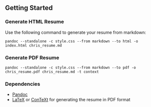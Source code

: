 ## Getting Started

### Generate HTML Resume

Use the following command to generate your resume from markdown:

```
pandoc --standalone -c style.css --from markdown --to html -o index.html chris_resume.md
```

### Generate PDF Resume

```
pandoc --standalone -c style.css --from markdown --to pdf -o chris_resume.pdf chris_resume.md -t context
```

### Dependencies

- [Pandoc](https://pandoc.org/)
- [LaTeX](https://www.latex-project.org/get/) or [ConTeXt](https://wiki.contextgarden.net/Main_Page) for generating the resume in PDF format

